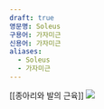 ```yaml
---
draft: true
영문명: Soleus
구용어: 가자미근
신용어: 가자미근
aliases:
  - Soleus
  - 가자미근
---
```


[[종아리와 발의 근육]]
![](https://upload.wikimedia.org/wikipedia/commons/thumb/7/7b/Soleus_muscle_-_animation.gif/240px-Soleus_muscle_-_animation.gif)